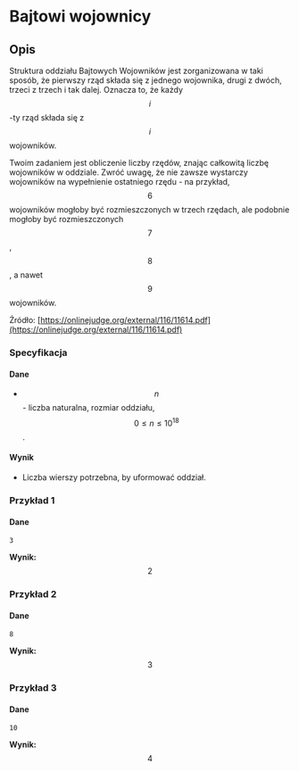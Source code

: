 # Bajtowi wojownicy

## Opis

Struktura oddziału Bajtowych Wojowników jest zorganizowana w taki sposób, że pierwszy rząd składa się z jednego wojownika, drugi z dwóch, trzeci z trzech i tak dalej. Oznacza to, że każdy $$i$$-ty rząd składa się z $$i$$ wojowników.

Twoim zadaniem jest obliczenie liczby rzędów, znając całkowitą liczbę wojowników w oddziale. Zwróć uwagę, że nie zawsze wystarczy wojowników na wypełnienie ostatniego rzędu - na przykład, $$6$$ wojowników mogłoby być rozmieszczonych w trzech rzędach, ale podobnie mogłoby być rozmieszczonych $$7$$, $$8$$, a nawet $$9$$ wojowników.

Źródło: [https://onlinejudge.org/external/116/11614.pdf](https://onlinejudge.org/external/116/11614.pdf)

### Specyfikacja

#### Dane

* $$n$$ - liczba naturalna, rozmiar oddziału, $$0\leq n\leq 10^{18}$$.

#### Wynik

* Liczba wierszy potrzebna, by uformować oddział.

### Przykład 1

#### Dane

```
3
```

**Wynik:** $$2$$

### Przykład 2

#### Dane

```
8
```

**Wynik:** $$3$$


### Przykład 3

#### Dane

```
10
```

**Wynik:** $$4$$
